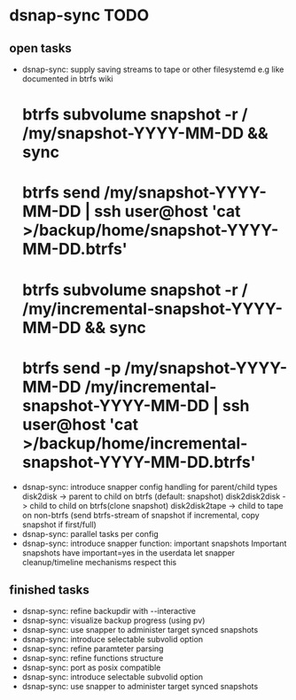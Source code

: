 # dsnap-sync TODO #

## open tasks ##

- dsnap-sync: supply saving streams to tape or other filesystemd
  e.g like documented in btrfs wiki
  # btrfs subvolume snapshot -r / /my/snapshot-YYYY-MM-DD && sync
  # btrfs send /my/snapshot-YYYY-MM-DD | ssh user@host 'cat >/backup/home/snapshot-YYYY-MM-DD.btrfs'
  # btrfs subvolume snapshot -r / /my/incremental-snapshot-YYYY-MM-DD && sync
  # btrfs send -p /my/snapshot-YYYY-MM-DD /my/incremental-snapshot-YYYY-MM-DD | ssh user@host 'cat >/backup/home/incremental-snapshot-YYYY-MM-DD.btrfs'
- dsnap-sync: introduce snapper config handling for parent/child types
  disk2disk      -> parent to child on btrfs (default: snapshot)
  disk2disk2disk -> child to child on btrfs(clone snapshot)
  disk2disk2tape -> child to tape on non-btrfs (send btrfs-stream of snapshot if incremental, copy snapshot if first/full) 
- dsnap-sync: parallel tasks per config
- dsnap-sync: introduce snapper function: important snapshots
  Important snapshots have important=yes in the userdata
  let snapper cleanup/timeline mechanisms respect this

## finished tasks ##

- dsnap-sync: refine backupdir with --interactive
- dsnap-sync: visualize backup progress (using pv)
- dsnap-sync: use snapper to administer target synced snapshots
- dsnap-sync: introduce selectable subvolid option
- dsnap-sync: refine paramteter parsing
- dsnap-sync: refine functions structure
- dsnap-sync: port as posix compatible
- dsnap-sync: introduce selectable subvolid option
- dsnap-sync: use snapper to administer target synced snapshots
